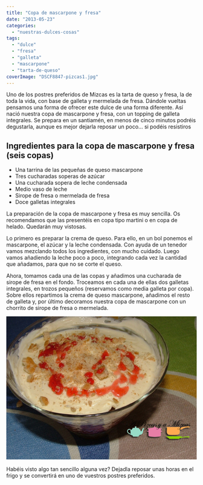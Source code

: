 ```yaml
---
title: "Copa de mascarpone y fresa"
date: "2013-05-23"
categories:
  - "nuestras-dulces-cosas"
tags:
  - "dulce"
  - "fresa"
  - "galleta"
  - "mascarpone"
  - "tarta-de-queso"
coverImage: "DSCF8847-pizcas1.jpg"
---
```


Uno de los postres preferidos de Mizcas es la tarta de queso y fresa, la de toda la vida, con base de galleta y mermelada de fresa. Dándole vueltas pensamos una forma de ofrecer este dulce de una forma diferente. Así nació nuestra copa de mascarpone y fresa, con un topping de galleta integrales. Se prepara en un santiamén, en menos de cinco minutos podréis degustarla, aunque es mejor dejarla reposar un poco... si podéis resistiros

## Ingredientes para la copa de mascarpone y fresa (seis copas)

- Una tarrina de las pequeñas de queso mascarpone
- Tres cucharadas soperas de azúcar
- Una cucharada sopera de leche condensada
- Medio vaso de leche
- Sirope de fresa o mermelada de fresa
- Doce galletas integrales

La preparación de la copa de mascarpone y fresa es muy sencilla. Os recomendamos que las presentéis en copa tipo martini o en copa de helado. Quedarán muy vistosas.

Lo primero es preparar la crema de queso. Para ello, en un bol ponemos el mascarpone, el azúcar y la leche condensada. Con ayuda de un tenedor vamos mezclando todos los ingredientes, con mucho cuidado. Luego vamos añadiendo la leche poco a poco, integrando cada vez la cantidad que añadamos, para que no se corte el queso.

Ahora, tomamos cada una de las copas y añadimos una cucharada de sirope de fresa en el fondo. Troceamos en cada una de ellas dos galletas integrales, en trozos pequeños (reservamos como media galleta por copa). Sobre ellos repartimos la crema de queso mascarpone, añadimos el resto de galleta y, por último decoramos nuestra copa de mascarpone con un chorrito de sirope de fresa o mermelada.

![copa de mascarpone y fresa](images/DSCF8847-pizcas1.jpg "copa de mascarpone y fresa(pizcas)")

Habéis visto algo tan sencillo alguna vez? Dejadla reposar unas horas en el frigo y se convertirá en uno de vuestros postres preferidos.
